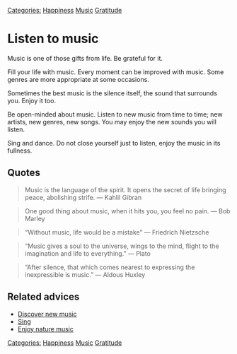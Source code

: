 [Categories:](../Categories/index.md) [Happiness](../Categories/Happiness.md) [Music](../Categories/Music.md) [Gratitude](../Categories/Gratitude.md)
# Listen to music

Music is one of those gifts from life. Be grateful for it.

Fill your life with music. Every moment can be improved with music. Some genres are more appropriate at some occasions. 

Sometimes the best music is the silence itself, the sound that surrounds you. Enjoy it too.

Be open-minded about music. Listen to new music from time to time; new artists, new genres, new songs. You may enjoy the new sounds you will listen.

Sing and dance. Do not close yourself just to listen, enjoy the music in its fullness.

## Quotes

> Music is the language of the spirit. It opens the secret of life bringing peace, abolishing strife. ― Kahlil Gibran

> One good thing about music, when it hits you, you feel no pain. ― Bob Marley

> “Without music, life would be a mistake” ― Friedrich Nietzsche

> “Music gives a soul to the universe, wings to the mind, flight to the imagination and life to everything.” ― Plato

> “After silence, that which comes nearest to expressing the inexpressible is music.” ― Aldous Huxley

## Related advices

- [Discover new music](../Discover%20new%20music/index.md)
- [Sing](../Sing/index.md)
- [Enjoy nature music](../Enjoy%20nature%20music/index.md)

[Categories:](../Categories/index.md) [Happiness](../Categories/Happiness.md) [Music](../Categories/Music.md) [Gratitude](../Categories/Gratitude.md)